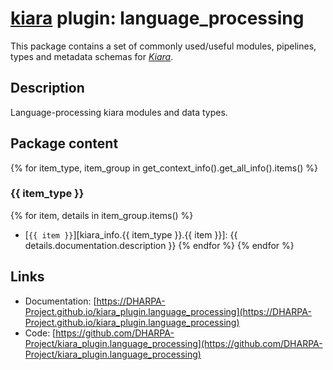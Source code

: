 # [**kiara**](https://dharpa.org/kiara.documentation) plugin: language_processing

This package contains a set of commonly used/useful modules, pipelines, types and metadata schemas for [*Kiara*](https://github.com/DHARPA-project/kiara).

## Description

Language-processing kiara modules and data types.

## Package content

{% for item_type, item_group in get_context_info().get_all_info().items() %}

### {{ item_type }}
{% for item, details in item_group.items() %}
- [`{{ item }}`][kiara_info.{{ item_type }}.{{ item }}]: {{ details.documentation.description }}
{% endfor %}
{% endfor %}

## Links

 - Documentation: [https://DHARPA-Project.github.io/kiara_plugin.language_processing](https://DHARPA-Project.github.io/kiara_plugin.language_processing)
 - Code: [https://github.com/DHARPA-Project/kiara_plugin.language_processing](https://github.com/DHARPA-Project/kiara_plugin.language_processing)
